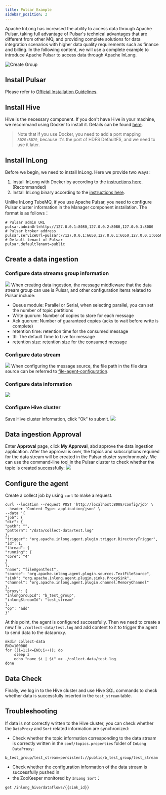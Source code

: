 ```yaml
---
title: Pulsar Example
sidebar_position: 2
---
```


Apache InLong has increased the ability to access data through Apache Pulsar, taking full advantage of Pulsar's technical advantages that are different from other MQ, and providing complete solutions for data integration scenarios with higher data quality requirements such as finance and billing.
In the following content, we will use a complete example to introduce Apache Pulsar to access data through Apache InLong.

![Create Group](img/pulsar-arch.png)

## Install Pulsar
Please refer to [Official Installation Guidelines](https://pulsar.apache.org/docs/en/standalone/).

## Install Hive
Hive is the necessary component. If you don't have Hive in your machine, we recommand using Docker to install it. Details can be found [here](https://github.com/big-data-europe/docker-hive).

> Note that if you use Docker, you need to add a port mapping `8020:8020`, because it's the port of HDFS DefaultFS, and we need to use it later.

## Install InLong
Before we begin, we need to install InLong. Here we provide two ways:
1. Install InLong with Docker by according to the [instructions here](deployment/docker.md).(Recommanded)
2. Install InLong binary according to the [instructions here](deployment/bare_metal.md).

Unlike InLong TubeMQ, if you use Apache Pulsar, you need to configure Pulsar cluster information 
in the Manager component installation. The format is as follows：
```
# Pulsar admin URL
pulsar.adminUrl=http://127.0.0.1:8080,127.0.0.2:8080,127.0.0.3:8080
# Pulsar broker address
pulsar.serviceUrl=pulsar://127.0.0.1:6650,127.0.0.1:6650,127.0.0.1:6650
# Default tenant of Pulsar
pulsar.defaultTenant=public
```

## Create a data ingestion
### Configure data streams group information
![](img/pulsar-group.png)
When creating data ingestion, the message middleware that the data stream group can use is Pulsar, 
and other configuration items related to Pulsar include:
- Queue module: Parallel or Serial, when selecting parallel, you can set the number of topic partitions
- Write quorum: Number of copies to store for each message
- Ack quorum: Number of guaranteed copies (acks to wait before write is complete)
- retention time: retention time for the consumed message
- ttl: The default Time to Live for message
- retention size: retention size for the consumed message

### Configure data stream
![](img/pulsar-stream.png)
When configuring the message source, the file path in the file data source can be referred to [file-agent-configuration](https://inlong.apache.org/docs/next/modules/agent/file#file-agent-configuration).

### Configure data information
![](img/pulsar-data.png)

### Configure Hive cluster
Save Hive cluster information, click "Ok" to submit.
![](img/pulsar-hive.png)

## Data ingestion Approval
Enter **Approval** page, click **My Approval**, abd approve the data ingestion application. After the approval is over, 
the topics and subscriptions required for the data stream will be created in the Pulsar cluster synchronously.
We can use the command-line tool in the Pulsar cluster to check whether the topic is created successfully:
![](img/pulsar-topic.png)

## Configure the agent
Create a collect job by using `curl` to make a request.
```
curl --location --request POST 'http://localhost:8008/config/job' \
--header 'Content-Type: application/json' \
--data '{
"job": {
"dir": {
"path": "",
"pattern": "/data/collect-data/test.log"
},
"trigger": "org.apache.inlong.agent.plugin.trigger.DirectoryTrigger",
"id": 1,
"thread": {
"running": {
"core": "4"
}
},
"name": "fileAgentTest",
"source": "org.apache.inlong.agent.plugin.sources.TextFileSource",
"sink": "org.apache.inlong.agent.plugin.sinks.ProxySink",
"channel": "org.apache.inlong.agent.plugin.channel.MemoryChannel"
},
"proxy": {
"inlongGroupId": "b_test_group",
"inlongStreamId": "test_stream"
},
"op": "add"
}'
```

At this point, the agent is configured successfully.
Then we need to create a new file `./collect-data/test.log` and add content to it to trigger the agent to send data to the dataproxy.

``` shell
mkdir collect-data
END=100000
for ((i=1;i<=END;i++)); do
    sleep 3
    echo "name_$i | $i" >> ./collect-data/test.log
done
```

## Data Check
Finally, we log in to the Hive cluster and use Hive SQL commands to check 
whether data is successfully inserted in the `test_stream` table.

## Troubleshooting
If data is not correctly written to the Hive cluster, you can check whether the `DataProxy` and `Sort` related information are synchronized:
- Check whether the topic information corresponding to the data stream is correctly written in the `conf/topics.properties` folder of `InLong DataProxy`:
```
b_test_group/test_stream=persistent://public/b_test_group/test_stream
```

- Check whether the configuration information of the data stream is successfully pushed in 
- the ZooKeeper monitored by `InLong Sort`：
```
get /inlong_hive/dataflows/{{sink_id}}
```
